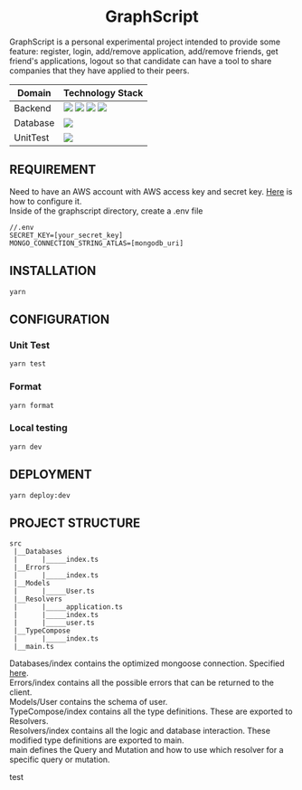 <div align="center"><h1>GraphScript</h1></div>


GraphScript is a personal experimental project intended to provide some feature: register, login, add/remove application, add/remove friends, get friend's applications, logout so that candidate can have a tool to share companies that they have applied to their peers.

| Domain   | Technology Stack   |
| -------- | ------------------ |
| Backend  | ![](https://img.shields.io/static/v1?label=&message=Typescript&logo=Typescript&color=blue&logoColor=white&style=flat-square) ![](https://img.shields.io/static/v1?label=&message=aws&logo=amazon-aws&color=orange&logoColor=white&style=flat-square) ![](https://img.shields.io/static/v1?label=&message=serverless&logo=serverless&color=black&logoColor=red&style=flat-square) ![](https://img.shields.io/static/v1?label=&message=graphql-compose&logo=graphql&color=purple&logoColor=ff69b4&style=flat-square) |
| Database | ![](https://img.shields.io/static/v1?label=&message=mongoDB&logo=mongodb&color=white&logoColor=green&style=flat-square)     |
| UnitTest | ![](https://img.shields.io/static/v1?label=&message=Jest&logo=jest&color=white&logoColor=red&style=flat-square)  |
  

## REQUIREMENT
Need to have an AWS account with AWS access key and secret key. [Here](https://www.serverless.com/framework/docs/providers/aws/cli-reference/config-credentials/) is how to configure it.   
Inside of the graphscript directory, create a .env file
```
//.env
SECRET_KEY=[your_secret_key]
MONGO_CONNECTION_STRING_ATLAS=[mongodb_uri]
```
## INSTALLATION
```
yarn
```

## CONFIGURATION 
### Unit Test
```
yarn test
```
### Format
```
yarn format
```
### Local testing
```
yarn dev
```

## DEPLOYMENT
```
yarn deploy:dev
```

## PROJECT STRUCTURE
```
src
 |__Databases
 |      |_____index.ts
 |__Errors
 |      |_____index.ts
 |__Models
 |      |_____User.ts
 |__Resolvers
 |      |_____application.ts
 |      |_____index.ts
 |      |_____user.ts
 |__TypeCompose
 |      |_____index.ts
 |__main.ts
```
Databases/index contains the optimized mongoose connection. Specified [here](https://dev.to/akhilaariyachandra/create-a-serverless-api-with-typescript-graphql-and-mongodb-48dk).  
Errors/index contains all the possible errors that can be returned to the client.  
Models/User contains the schema of user.  
TypeCompose/index contains all the type definitions. These are exported to Resolvers.  
Resolvers/index contains all the logic and database interaction. These modified type definitions are exported to main.  
main defines the Query and Mutation and how to use which resolver for a specific query or mutation.

test
